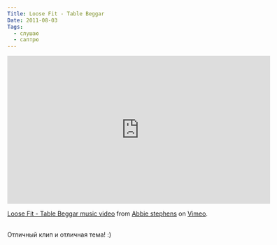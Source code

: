 ```yaml
---
Title: Loose Fit - Table Beggar
Date: 2011-08-03
Tags: 
  - слушаю
  - саптрю
---
```


<div class="text"><iframe src="http://player.vimeo.com/video/25777821?title=0&amp;byline=0&amp;portrait=0" width="601" height="338" frameborder="0"></iframe><p><a href="http://vimeo.com/25777821">Loose Fit - Table Beggar music video</a> from <a href="http://vimeo.com/user1844765">Abbie stephens</a> on <a href="http://vimeo.com">Vimeo</a>.</p><br />
Отличный клип и отличная тема! :)</div>
